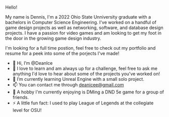 Hello!

My name is Dennis, I'm a 2022 Ohio State Unniversity graduate with a bachelors in Computer Science Engineering. I've worked on a handful of game design projects
as well as networking, software, and database design projects. I have a passion for video games and am looking to get my foot in the door in the
growing game design industry.

I'm looking for a full time postion, feel free to check out my portfolio and resume for a peek into some of the porjects I've made!


- 👋 Hi, I’m @DeanIce
- 👀 I love to learn and am always up for a challenge, feel free to ask me anything I'd love to hear about some of the projects you've worked on!
- 🌱 I’m currently learning Unreal Engine with a small solo project.
- 📫 You can contact me through deanicee@gmail.com
- 🔭 A hobby I'm currently enjoying is DMing a DND 5e game for a group of friends.
- ⚡ A little fun fact: I used to play League of Legends at the collegiate level for OSU!

<!---
DeanIce/DeanIce is a ✨ special ✨ repository because its `README.md` (this file) appears on your GitHub profile.
You can click the Preview link to take a look at your changes.
--->
